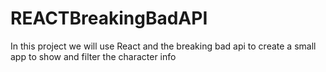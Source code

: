 # REACTBreakingBadAPI

In this project we will use React and the breaking bad api to create a small app to show and filter the character info
